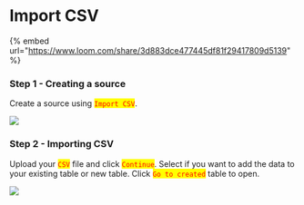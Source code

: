 # Import CSV

{% embed url="https://www.loom.com/share/3d883dce477445df81f29417809d5139" %}

### Step 1 - Creating a source&#x20;

Create a source using <mark style="color:red;">`Import CSV`</mark>.&#x20;

![](broken-reference)

### Step 2 - Importing CSV

Upload your <mark style="color:red;">`CSV`</mark> file and click <mark style="color:red;">`Continue`</mark>. Select if you want to add the data to your existing table or new table. Click <mark style="color:red;">`Go to created`</mark> table to open.

![](broken-reference)
